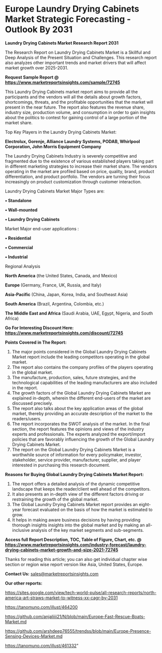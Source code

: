 # Europe Laundry Drying Cabinets Market Strategic Forecasting - Outlook By 2031

<strong>Laundry Drying Cabinets Market Research Report 2031</strong>

The Research Report on Laundry Drying Cabinets Market is a Skillful and Deep Analysis of the Present Situation and Challenges. This research report also analyzes other important trends and market drivers that will affect market growth over 2025-2031.

<strong>Request Sample Report @ <a href=https://www.marketreportsinsights.com/sample/72745>https://www.marketreportsinsights.com/sample/72745</a></strong>

This Laundry Drying Cabinets market report aims to provide all the participants and the vendors will all the details about growth factors, shortcomings, threats, and the profitable opportunities that the market will present in the near future. The report also features the revenue share, industry size, production volume, and consumption in order to gain insights about the politics to contest for gaining control of a large portion of the market share.

Top Key Players in the Laundry Drying Cabinets Market:

<strong>Electrolux, Gorenje, Alliance Laundry Systems, PODAB, Whirlpool Corporation, John Morris Equipment Company</strong>

The Laundry Drying Cabinets Industry is severely competitive and fragmented due to the existence of various established players taking part in different marketing strategies to increase their market share. The vendors operating in the market are profiled based on price, quality, brand, product differentiation, and product portfolio. The vendors are turning their focus increasingly on product customization through customer interaction.

Laundry Drying Cabinets Market Major Types are:

<strong>• Standalone

• Wall-mounted

• Laundry Drying Cabinets</strong>

Market Major end-user applications :

<strong>• Residential

• Commercial

• Industrial</strong>

Regional Analysis

</u><strong><b>North America</b></strong> (the United States, Canada, and Mexico)

<strong><b>Europe </b></strong>(Germany, France, UK, Russia, and Italy)

<strong><b>Asia-Pacific</b></strong> (China, Japan, Korea, India, and Southeast Asia)

<strong><b>South America</b></strong> (Brazil, Argentina, Colombia, etc.)

<strong><b>The Middle East and Africa</b></strong> (Saudi Arabia, UAE, Egypt, Nigeria, and South Africa)

<strong>Go For Interesting Discount Here: <a href=https://www.marketreportsinsights.com/discount/72745>https://www.marketreportsinsights.com/discount/72745</a></strong>

<strong>Points Covered in The Report:</strong>
<ol>
  <li>The major points considered in the Global Laundry Drying Cabinets Market report include the leading competitors operating in the global market.</li>
  <li>The report also contains the company profiles of the players operating in the global market.</li>
  <li>The manufacture, production, sales, future strategies, and the technological capabilities of the leading manufacturers are also included in the report.</li>
  <li>The growth factors of the Global Laundry Drying Cabinets Market are explained in-depth, wherein the different end-users of the market are discussed precisely.</li>
  <li>The report also talks about the key application areas of the global market, thereby providing an accurate description of the market to the readers/users.</li>
  <li>The report incorporates the SWOT analysis of the market. In the final section, the report features the opinions and views of the industry experts and professionals. The experts analyzed the export/import policies that are favorably influencing the growth of the Global Laundry Drying Cabinets Market.</li>
  <li>The report on the Global Laundry Drying Cabinets Market is a worthwhile source of information for every policymaker, investor, stakeholder, service provider, manufacturer, supplier, and player interested in purchasing this research document.</li>
</ol>
<strong>Reasons for Buying Global Laundry Drying Cabinets Market Report:</strong>

<ol>
  <li>The report offers a detailed analysis of the dynamic competitive landscape that keeps the reader/client well ahead of the competitors.</li>
  <li>It also presents an in-depth view of the different factors driving or restraining the growth of the global market.</li>
  <li>The Global Laundry Drying Cabinets Market report provides an eight-year forecast evaluated on the basis of how the market is estimated to grow.</li>
  <li>It helps in making aware business decisions by having providing thorough insights insights into the global market and by making an all-inclusive analysis of the key market segments and sub-segments.</li>
</ol>
<strong>Access full Report Description, TOC, Table of Figure, Chart, etc. @ <a href=https://www.marketreportsinsights.com/industry-forecast/laundry-drying-cabinets-market-growth-and-size-2021-72745>https://www.marketreportsinsights.com/industry-forecast/laundry-drying-cabinets-market-growth-and-size-2021-72745</a></strong>


Thanks for reading this article; you can also get individual chapter wise section or region wise report version like Asia, United States, Europe.

<strong>Contact Us:</strong>
sales@marketreportsinsights.com

<strong>Our other reports:</strong>

<a href=https://sites.google.com/view/tech-world-pulse/all-research-reports/north-america-art-straws-market-to-witness-xx-cagr-by-2031>https://sites.google.com/view/tech-world-pulse/all-research-reports/north-america-art-straws-market-to-witness-xx-cagr-by-2031</a>

<a href=https://tanomuno.com/illust/464200>https://tanomuno.com/illust/464200</a>

<a href=https://github.com/anjaliiii21/N/blob/main/Europe-Fast-Rescue-Boats-Market.md>https://github.com/anjaliiii21/N/blob/main/Europe-Fast-Rescue-Boats-Market.md</a>

<a href=https://github.com/arshdeep76555/trendss/blob/main/Europe-Presence-Sensing-Devices-Market.md>https://github.com/arshdeep76555/trendss/blob/main/Europe-Presence-Sensing-Devices-Market.md</a>

<a href=https://tanomuno.com/illust/461332>https://tanomuno.com/illust/461332</a>"
